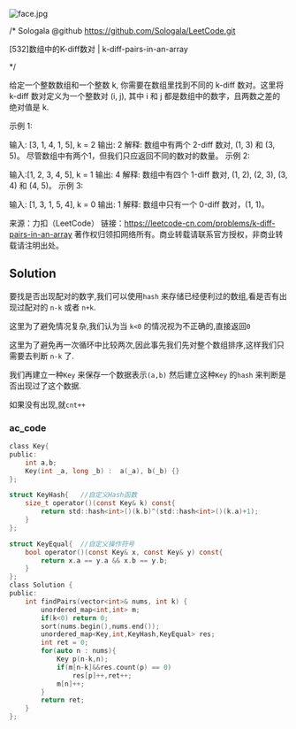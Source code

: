 ![face.jpg](https://pic.leetcode-cn.com/5f44c38cfca16ba4f3886e1c9e298c5ab18a215dc25e965ec357a430e783b3af-face.jpg)

/*
    Sologala   @github    https://github.com/Sologala/LeetCode.git

   [532]数组中的K-diff数对
     |     k-diff-pairs-in-an-array

*/

给定一个整数数组和一个整数 k, 你需要在数组里找到不同的 k-diff 数对。这里将 k-diff 数对定义为一个整数对 (i, j), 其中 i 和 j 都是数组中的数字，且两数之差的绝对值是 k.

示例 1:

输入: [3, 1, 4, 1, 5], k = 2
输出: 2
解释: 数组中有两个 2-diff 数对, (1, 3) 和 (3, 5)。
尽管数组中有两个1，但我们只应返回不同的数对的数量。
示例 2:

输入:[1, 2, 3, 4, 5], k = 1
输出: 4
解释: 数组中有四个 1-diff 数对, (1, 2), (2, 3), (3, 4) 和 (4, 5)。
示例 3:

输入: [1, 3, 1, 5, 4], k = 0
输出: 1
解释: 数组中只有一个 0-diff 数对，(1, 1)。

来源：力扣（LeetCode）
链接：https://leetcode-cn.com/problems/k-diff-pairs-in-an-array
著作权归领扣网络所有。商业转载请联系官方授权，非商业转载请注明出处。

## **Solution** 

要找是否出现配对的数字,我们可以使用`hash` 来存储已经便利过的数组,看是否有出现过配对的 `n-k` 或者 `n+k`.

这里为了避免情况复杂,我们认为当 `k<0` 的情况视为不正确的,直接返回`0`

这里为了避免再一次循环中比较两次,因此事先我们先对整个数组排序,这样我们只需要去判断 `n-k` 了.

我们再建立一种`Key` 来保存一个数据表示`(a,b)` 然后建立这种`Key` 的`hash` 来判断是否出现过了这个数据.

如果没有出现,就`cnt++`

### **ac_code**
```c
class Key{
public:
    int a,b;
    Key(int _a, long _b) :  a(_a), b(_b) {}
};

struct KeyHash{   //自定义Hash函数
    size_t operator()(const Key& k) const{
        return std::hash<int>()(k.b)^(std::hash<int>()(k.a)+1);
    }
};

struct KeyEqual{  //自定义操作符号
    bool operator()(const Key& x, const Key& y) const{
        return x.a == y.a && x.b == y.b;
    }
};
class Solution {
public:
    int findPairs(vector<int>& nums, int k) {
        unordered_map<int,int> m;
        if(k<0) return 0;
        sort(nums.begin(),nums.end());
        unordered_map<Key,int,KeyHash,KeyEqual> res;
        int ret = 0;
        for(auto n : nums){
            Key p(n-k,n);
            if(m[n-k]&&res.count(p) == 0)
                res[p]++,ret++;
            m[n]++;
        }
        return ret;
    }
};
```